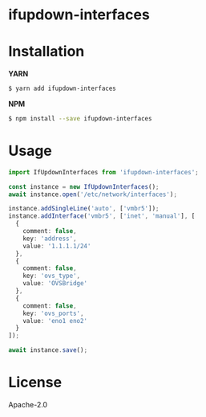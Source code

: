 # ifupdown-interfaces

# Installation

**YARN**

```bash
$ yarn add ifupdown-interfaces
```

**NPM**

```bash
$ npm install --save ifupdown-interfaces
```

# Usage

```typescript
import IfUpdownInterfaces from 'ifupdown-interfaces';

const instance = new IfUpdownInterfaces();
await instance.open('/etc/network/interfaces');

instance.addSingleLine('auto', ['vmbr5']);
instance.addInterface('vmbr5', ['inet', 'manual'], [
  {
    comment: false,
    key: 'address',
    value: '1.1.1.1/24'
  },
  {
    comment: false,
    key: 'ovs_type',
    value: 'OVSBridge'
  },
  {
    comment: false,
    key: 'ovs_ports',
    value: 'eno1 eno2'
  }
]);

await instance.save();
```

# License

Apache-2.0
